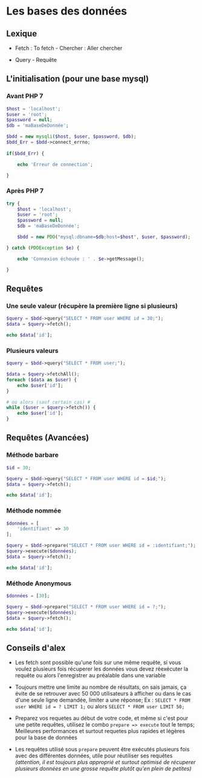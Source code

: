 # Les bases des données

## Lexique

- Fetch : To fetch - Chercher : Aller chercher

- Query - Requête

## L'initialisation (pour une base mysql)

### Avant PHP 7

```php
$host = 'localhost';
$user = 'root';
$password = null;
$db = 'maBaseDeDonnée';

$bdd = new mysqli($host, $user, $password, $db);
$bdd_Err = $bdd->connect_errno;
   
if($bdd_Err) {

    echo 'Erreur de connection';

}
```

### Après PHP 7

```php
try {
    $host = 'localhost';
    $user = 'root';
    $password = null;
    $db = 'maBaseDeDonnée';

    $bdd = new PDO("mysql:dbname=$db;host=$host", $user, $password);

} catch (PDOException $e) {

    echo 'Connexion échouée : ' . $e->getMessage();

}
```

## Requêtes

### Une seule valeur (récupère la première ligne si plusieurs)

```php
$query = $bdd->query("SELECT * FROM user WHERE id = 30;");
$data = $query->fetch();

echo $data['id'];
```

### Plusieurs valeurs

```php
$query = $bdd->query("SELECT * FROM user;");

$data = $query->fetchAll();
foreach ($data as $user) {
    echo $user['id'];
}

# ou alors (sauf certain cas) #
while ($user = $query->fetch()) {
    echo $user['id'];
}
```

## Requêtes (Avancées)

### Méthode barbare

```php
$id = 30;

$query = $bdd->query("SELECT * FROM user WHERE id = $id;");
$data = $query->fetch();

echo $data['id'];
```

### Méthode nommée

```php
$données = [
    'identifiant' => 30
];

$query = $bdd->prepare("SELECT * FROM user WHERE id = :identifiant;");
$query->execute($données);
$data = $query->fetch();

echo $data['id'];
```

### Méthode Anonymous

```php
$données = [30];

$query = $bdd->prepare("SELECT * FROM user WHERE id = ?;");
$query->execute($données);
$data = $query->fetch();

echo $data['id'];
```

## Conseils d'alex

- Les fetch sont possible qu'une fois sur une même requête, si vous voulez plusieurs fois récuperer les données vous devez réexécuter la requête ou alors l'enregistrer au préalable dans une variable

- Toujours mettre une limite au nombre de résultats, on sais jamais, ça évite de se retrouver avec 50 000 utilisateurs à afficher ou dans le cas d'une seule ligne demandée, limiter a une réponse;
Ex :
`SELECT * FROM user WHERE id = ? LIMIT 1;` ou alors
`SELECT * FROM user LIMIT 50;`

- Preparez vos requetes au début de votre code, et même si c'est pour une petite requêtes, utilisez le combo `prepare => execute` tout le temps; Meilleures performances et surtout requetes plus rapides et légères pour la base de données

- Les requêtes utilisé sous `prepare` peuvent être exécutés plusieurs fois avec des différentes données, utile pour réutiliser ses requêtes *(attention, il est toujours plus approprié et surtout optimisé de récuperer plusieurs données en une grosse requête plutôt qu'en plein de petites)*
